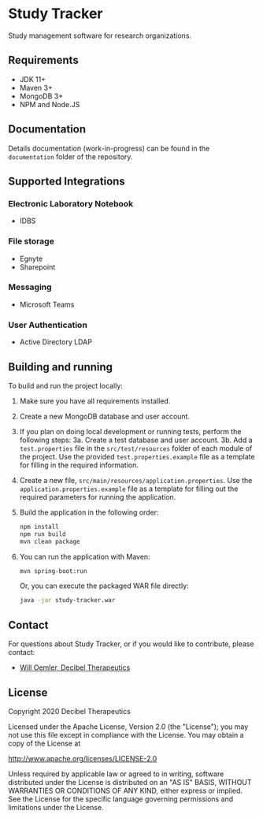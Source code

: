 # Study Tracker 

Study management software for research organizations. 

## Requirements

- JDK 11+
- Maven 3+
- MongoDB 3+
- NPM and Node.JS

## Documentation

Details documentation (work-in-progress) can be found in the `documentation` folder of the repository.

## Supported Integrations

### Electronic Laboratory Notebook

- IDBS

### File storage

- Egnyte
- Sharepoint

### Messaging

- Microsoft Teams

### User Authentication

- Active Directory LDAP

## Building and running

To build and run the project locally: 

1. Make sure you have all requirements installed.
2. Create a new MongoDB database and user account.
3. If you plan on doing local development or running tests, perform the following steps: 
    3a. Create a test database and user account.
    3b. Add a `test.properties` file in the `src/test/resources` folder of each module of the project. Use the provided `test.properties.example` file as a template for filling in the required information.
4. Create a new file, `src/main/resources/application.properties`. Use the `application.properties.example` file as a template for filling out the required parameters for running the application.
5. Build the application in the following order:
   
    ```bash
    npm install
    npm run build
    mvn clean package
    ```
   
6. You can run the application with Maven:
   
    ```bash
   mvn spring-boot:run 
   ```
   
   Or, you can execute the packaged WAR file directly:
   
   ```bash
   java -jar study-tracker.war
   ```

## Contact

For questions about Study Tracker, or if you would like to contribute, please contact:

- [Will Oemler, Decibel Therapeutics](mailto:woemler@decibeltx.com)

## License

Copyright 2020 Decibel Therapeutics

Licensed under the Apache License, Version 2.0 (the "License"); you may not use this file except in compliance with the License. You may obtain a copy of the License at

http://www.apache.org/licenses/LICENSE-2.0

Unless required by applicable law or agreed to in writing, software distributed under the License is distributed on an "AS IS" BASIS, WITHOUT WARRANTIES OR CONDITIONS OF ANY KIND, either express or implied. See the License for the specific language governing permissions and limitations under the License.